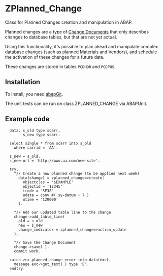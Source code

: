 # ZPlanned_Change

Class for Planned Changes creation and manipulation in ABAP.

Planned changes are a type of [Change Documents](https://help.sap.com/saphelp_nw70/helpdata/en/2a/fa015b493111d182b70000e829fbfe/frameset.htm) that only describes changes to database tables, but that are not yet actual.

Using this functionality, it's possible to plan ahead and manipulate complex database changes (such as planned Materials and Vendors), and schedule the activation of these changes for a future date.

These changes are stored in tables `PCDHDR` and `PCDPOS`.

## Installation

To install, you need [abapGit](https://github.com/larshp/abapGit).

The unit tests can be run on class ZPLANNED_CHANGE via ABAPUnit.

## Example code

```language-abap
  data: s_old type scarr,
        s_new type scarr.

  select single * from scarr into s_old
    where carrid = 'AA'.

  s_new = s_old.
  s_new-url = 'http://www.aa.com/new-site'.

  try.
    "// Create a new planned change (to be applied next week)
      data(change) = zplanned_change=>create(
        objectclas = '$EXAMPLE'
        objectid = '12345'
        tcode = 'SE38'
        udate = conv #( sy-datum + 7 )
        utime = '120000'
      ).

    "// Add our updated table line to the change
    change->add_table_line(
      old = s_old
      new = s_new
      change_indicator = zplanned_change=>action_update
    ).

    "// Save the Change Document
    change->save( ).
    commit work.

  catch zcx_planned_change_error into data(exc).
    message exc->get_text( ) type 'E'.
  endtry.
  ```
